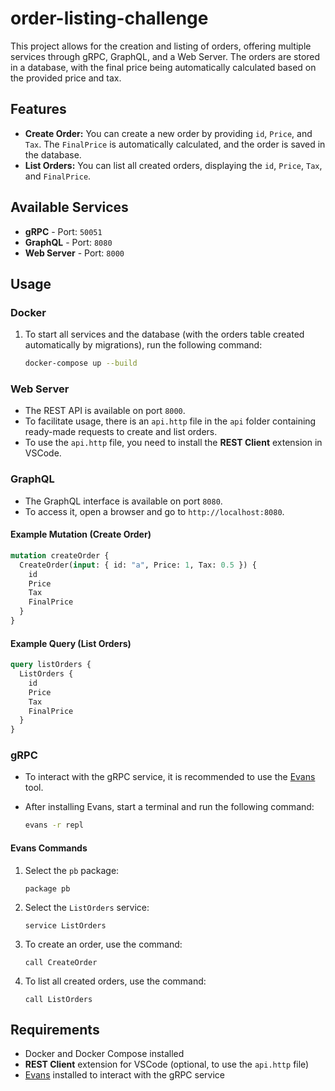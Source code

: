 # order-listing-challenge

This project allows for the creation and listing of orders, offering multiple services through gRPC, GraphQL, and a Web Server. The orders are stored in a database, with the final price being automatically calculated based on the provided price and tax.

## Features

- **Create Order:** You can create a new order by providing `id`, `Price`, and `Tax`. The `FinalPrice` is automatically calculated, and the order is saved in the database.
- **List Orders:** You can list all created orders, displaying the `id`, `Price`, `Tax`, and `FinalPrice`.

## Available Services

- **gRPC** - Port: `50051`
- **GraphQL** - Port: `8080`
- **Web Server** - Port: `8000`

## Usage

### Docker

1. To start all services and the database (with the orders table created automatically by migrations), run the following command:

   ```bash
   docker-compose up --build
### Web Server

- The REST API is available on port `8000`.
- To facilitate usage, there is an `api.http` file in the `api` folder containing ready-made requests to create and list orders.
- To use the `api.http` file, you need to install the **REST Client** extension in VSCode.

### GraphQL

- The GraphQL interface is available on port `8080`.
- To access it, open a browser and go to `http://localhost:8080`.

#### Example Mutation (Create Order)

```graphql
mutation createOrder {
  CreateOrder(input: { id: "a", Price: 1, Tax: 0.5 }) {
    id
    Price
    Tax
    FinalPrice
  }
}
```

#### Example Query (List Orders)

```graphql
query listOrders {
  ListOrders {
    id
    Price
    Tax
    FinalPrice
  }
}
```

### gRPC

- To interact with the gRPC service, it is recommended to use the [Evans](https://github.com/ktr0731/evans) tool.
- After installing Evans, start a terminal and run the following command:

   ```bash
   evans -r repl
   ```

#### Evans Commands

1. Select the `pb` package:

   ```
   package pb
   ```

2. Select the `ListOrders` service:

   ```
   service ListOrders
   ```

3. To create an order, use the command:

   ```
   call CreateOrder
   ```

4. To list all created orders, use the command:

   ```
   call ListOrders
   ```

## Requirements

- Docker and Docker Compose installed
- **REST Client** extension for VSCode (optional, to use the `api.http` file)
- [Evans](https://github.com/ktr0731/evans) installed to interact with the gRPC service
